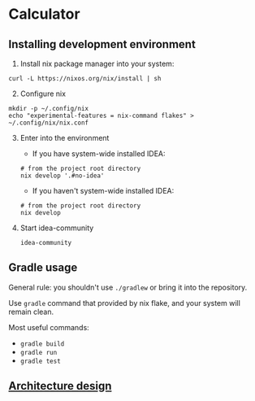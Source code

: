 # Calculator
## Installing development environment

1. Install nix package manager into your system:
```#shell
curl -L https://nixos.org/nix/install | sh
```
2. Configure nix
```#shell
mkdir -p ~/.config/nix
echo "experimental-features = nix-command flakes" > ~/.config/nix/nix.conf
```
3. Enter into the environment
    * If you have system-wide installed IDEA:
    ```#shell
    # from the project root directory
    nix develop '.#no-idea'
    ```
    * If you haven't system-wide installed IDEA:
    ```#shell
    # from the project root directory
    nix develop
    ```
4. Start idea-community

   ```#shell
   idea-community
   ```

## Gradle usage
General rule: you shouldn't use `./gradlew` or bring
it into the repository.

Use `gradle` command that provided by nix flake,
and your system will remain clean.

Most useful commands:
* `gradle build`
* `gradle run`
* `gradle test`

## [Architecture design](https://viewer.diagrams.net/?tags=%7B%7D&lightbox=1&highlight=0000ff&edit=_blank&layers=1&nav=1&title=Calculator.drawio#Uhttps%3A%2F%2Fdrive.google.com%2Fuc%3Fid%3D1n22IL4d48abKkXYeTFZID624mQQqpETp%26export%3Ddownload)

<!-- TODO[akhorokhorin,kmitkin]: complete readme -->
